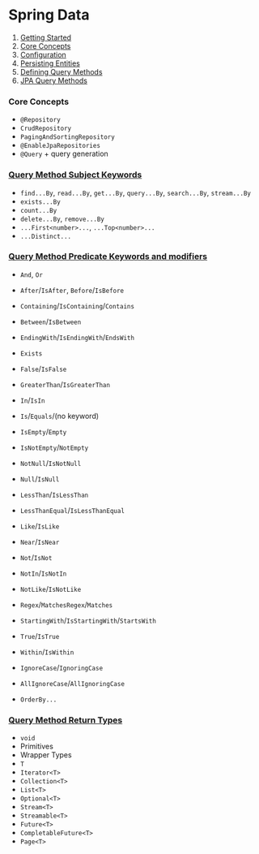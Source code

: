 # Spring Data

1. [Getting Started](https://docs.spring.io/spring-data/jpa/reference/jpa/getting-started.html)
2. [Core Concepts](https://docs.spring.io/spring-data/jpa/reference/repositories/core-concepts.html)
3. [Configuration](https://docs.spring.io/spring-data/jpa/reference/repositories/create-instances.html)
4. [Persisting Entities](https://docs.spring.io/spring-data/jpa/reference/jpa/entity-persistence.html)
5. [Defining Query Methods](https://docs.spring.io/spring-data/jpa/reference/repositories/query-methods-details.html)
6. [JPA Query Methods](https://docs.spring.io/spring-data/jpa/reference/jpa/query-methods.html)

### Core Concepts
- `@Repository`
- `CrudRepository`
- `PagingAndSortingRepository`
- `@EnableJpaRepositories`
- `@Query` + query generation

### [Query Method Subject Keywords](https://docs.spring.io/spring-data/jpa/reference/repositories/query-keywords-reference.html#appendix.query.method.subject)
- `find...By`, `read...By`, `get...By`, `query...By`, `search...By`, `stream...By`
- `exists...By`
- `count...By`
- `delete...By`, `remove...By`
- `...First<number>...`, `...Top<number>...`
- `...Distinct...`

### [Query Method Predicate Keywords and modifiers](https://docs.spring.io/spring-data/jpa/reference/repositories/query-keywords-reference.html#appendix.query.method.predicate)
- `And`, `Or`
- `After`/`IsAfter`, `Before`/`IsBefore`
- `Containing`/`IsContaining`/`Contains`
- `Between`/`IsBetween`
- `EndingWith`/`IsEndingWith`/`EndsWith`
- `Exists`
- `False`/`IsFalse`
- `GreaterThan`/`IsGreaterThan`
- `In`/`IsIn`
- `Is`/`Equals`/(no keyword)
- `IsEmpty`/`Empty`
- `IsNotEmpty`/`NotEmpty`
- `NotNull`/`IsNotNull`
- `Null`/`IsNull`
- `LessThan`/`IsLessThan`
- `LessThanEqual`/`IsLessThanEqual`
- `Like`/`IsLike`
- `Near`/`IsNear`
- `Not`/`IsNot`
- `NotIn`/`IsNotIn`
- `NotLike`/`IsNotLike`
- `Regex`/`MatchesRegex`/`Matches`
- `StartingWith`/`IsStartingWith`/`StartsWith`
- `True`/`IsTrue`
- `Within`/`IsWithin`


- `IgnoreCase`/`IgnoringCase`
- `AllIgnoreCase`/`AllIgnoringCase`
- `OrderBy...`

### [Query Method Return Types](https://docs.spring.io/spring-data/jpa/reference/repositories/query-return-types-reference.html)
- `void`
- Primitives
- Wrapper Types
- `T`
- `Iterator<T>`
- `Collection<T>`
- `List<T>`
- `Optional<T>`
- `Stream<T>`
- `Streamable<T>`
- `Future<T>`
- `CompletableFuture<T>`
- `Page<T>`